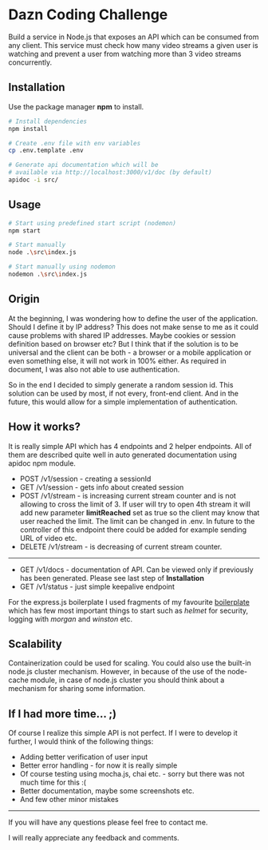 # Dazn Coding Challenge

Build a service in Node.js that exposes an API which can be consumed from any client.
This service must check how many video streams a given user is watching and prevent a user
from watching more than 3 video streams concurrently.

## Installation

Use the package manager **npm** to install.

```bash
# Install dependencies
npm install

# Create .env file with env variables
cp .env.template .env

# Generate api documentation which will be
# available via http://localhost:3000/v1/doc (by default)
apidoc -i src/
```

## Usage

```bash
# Start using predefined start script (nodemon)
npm start

# Start manually
node .\src\index.js

# Start manually using nodemon
nodemon .\src\index.js
```

## Origin

At the beginning, I was wondering how to define the user of the application. Should I define it by IP address? This does not make sense to me as it could cause problems with shared IP addresses. Maybe cookies or session definition based on browser etc? But I think that if the solution is to be universal and the client can be both - a browser or a mobile application or even something else, it will not work in 100% either. As required in document, I was also not able to use authentication.

So in the end I decided to simply generate a random session id. This solution can be used by most, if not every, front-end client. And in the future, this would allow for a simple implementation of authentication.

## How it works?

It is really simple API which has 4 endpoints and 2 helper endpoints. All of them are described quite well in auto generated documentation using apidoc npm module.

- POST /v1/session - creating a sessionId
- GET /v1/session - gets info about created session
- POST /v1/stream - is increasing current stream counter and is not allowing to cross the limit of 3. If user will try to open 4th stream it will add new parameter **limitReached** set as true so the client may know that user reached the limit. The limit can be changed in .env. In future to the controller of this endpoint there could be added for example sending URL of video etc.
- DELETE /v1/stream - is decreasing of current stream counter.

---

- GET /v1/docs - documentation of API. Can be viewed only if previously has been generated. Please see last step of **Installation**
- GET /v1/status - just simple keepalive endpoint

For the express.js boilerplate I used fragments of my favourite [boilerplate](https://github.com/danielfsousa/express-rest-boilerplate) which has few most important things to start such as _helmet_ for security, logging with _morgan_ and _winston_ etc.

## Scalability

Containerization could be used for scaling. You could also use the built-in node.js cluster mechanism. However, in because of the use of the node-cache module, in case of node.js cluster you should think about a mechanism for sharing some information.

## If I had more time... ;)

Of course I realize this simple API is not perfect. If I were to develop it further, I would think of the following things:

- Adding better verification of user input
- Better error handling - for now it is really simple
- Of course testing using mocha.js, chai etc. - sorry but there was not much time for this :(
- Better documentation, maybe some screenshots etc.
- And few other minor mistakes

---

If you will have any questions please feel free to contact me.

I will really appreciate any feedback and comments.
